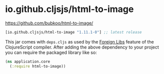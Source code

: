 # io.github.cljsjs/html-to-image

https://github.com/bubkoo/html-to-image/

[](dependency)
```clojure
[io.github.cljsjs/html-to-image "1.11.1-0"] ;; latest release
```
[](/dependency)

This jar comes with `deps.cljs` as used by the [Foreign Libs][flibs] feature
of the ClojureScript compiler. After adding the above dependency to your project
you can require the packaged library like so:

```clojure
(ns application.core
  (:require html-to-image))
```

[flibs]: https://clojurescript.org/reference/packaging-foreign-deps
